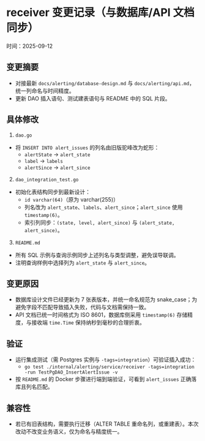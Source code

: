 # receiver 变更记录（与数据库/API 文档同步）

时间：2025-09-12

## 变更摘要

- 对接最新 `docs/alerting/database-design.md` 与 `docs/alerting/api.md`，统一列命名与时间精度。
- 更新 DAO 插入语句、测试建表语句与 README 中的 SQL 片段。

## 具体修改

1) `dao.go`
- 将 `INSERT INTO alert_issues` 的列名由旧版驼峰改为蛇形：
  - `alertState` → `alert_state`
  - `label` → `labels`
  - `alertSince` → `alert_since`

2) `dao_integration_test.go`
- 初始化表结构同步到最新设计：
  - `id varchar(64)`（原为 varchar(255)）
  - 列名改为 `alert_state`、`labels`、`alert_since`；`alert_since` 使用 `timestamp(6)`。
  - 索引列同步：`(state, level, alert_since)` 与 `(alert_state, alert_since)`。

3) `README.md`
- 所有 SQL 示例与查询示例同步上述列名与类型调整，避免误导联调。
- 注明查询样例中选择列为 `alert_state` 与 `alert_since`。

## 变更原因

- 数据库设计文件已经更新为 7 张表版本，并统一命名规范为 snake_case；为避免字段不匹配导致插入失败，代码与文档需保持一致。
- API 文档已统一时间格式为 ISO 8601，数据库侧采用 `timestamp(6)` 存储精度，与接收端 `time.Time` 保持纳秒到毫秒的合理折衷。

## 验证

- 运行集成测试（需 Postgres 实例与 `-tags=integration`）可验证插入成功：
  - `go test ./internal/alerting/service/receiver -tags=integration -run TestPgDAO_InsertAlertIssue -v`
- 按 `README.md` 的 Docker 步骤进行端到端验证，可看到 `alert_issues` 正确落库且列名匹配。

## 兼容性

- 若已有旧表结构，需要执行迁移（ALTER TABLE 重命名列，或重建表）。本次改动不改变业务语义，仅为命名与精度统一。


